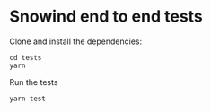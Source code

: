 # Snowind end to end tests

Clone and install the dependencies:

```
cd tests
yarn
```

Run the tests

```
yarn test
```
